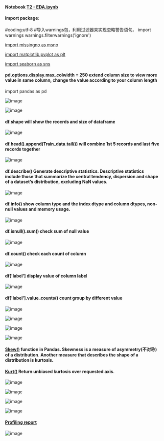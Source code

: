 #### Notebook [T2 - EDA.ipynb](https://github.com/frankyangdev/aliyun-tianchi-datamining-heartbeatclassification/blob/main/T2%20-%20EDA.ipynb)

#### import package:

#coding:utf-8
#导入warnings包，利用过滤器来实现忽略警告语句。
import warnings
warnings.filterwarnings('ignore')

[import missingno as msno](https://libraries.io/pypi/missingno)

[import matplotlib.pyplot as plt](https://matplotlib.org/2.0.2/api/pyplot_api.html)

[import seaborn as sns](https://seaborn.pydata.org/introduction.html)



#### pd.options.display.max_colwidth = 250 extend column size to view more value in same column, change the value according to your column length
import pandas as pd

![image](https://user-images.githubusercontent.com/39177230/111588106-13e2b680-87fe-11eb-88d0-fbc4d1da9567.png)

![image](https://user-images.githubusercontent.com/39177230/111588192-2b21a400-87fe-11eb-9538-d25ceba70251.png)

#### df.shape will show the reocrds and size of dataframe
![image](https://user-images.githubusercontent.com/39177230/111588729-e77b6a00-87fe-11eb-8f8b-ca6c447e1766.png)

#### df.head().append(Train_data.tail()) will combine 1st 5 records and last five records together

![image](https://user-images.githubusercontent.com/39177230/111588923-27425180-87ff-11eb-8d93-7e22d4901614.png)

#### df.describe() Generate descriptive statistics. Descriptive statistics include those that summarize the central tendency, dispersion and shape of a dataset’s distribution, excluding NaN values.
![image](https://user-images.githubusercontent.com/39177230/111589012-45a84d00-87ff-11eb-9f67-f3ad909f2e33.png)

#### df.info() show column type and the index dtype and column dtypes, non-null values and memory usage.
![image](https://user-images.githubusercontent.com/39177230/111589429-ccf5c080-87ff-11eb-93e2-4e8c58e21675.png)

#### df.isnull().sum() check sum of null value
![image](https://user-images.githubusercontent.com/39177230/111589528-eb5bbc00-87ff-11eb-8168-c29083e07eb6.png)

#### df.count() check each count of column
![image](https://user-images.githubusercontent.com/39177230/111589842-59a07e80-8800-11eb-90b0-577790eb49b9.png)


#### df['label'] display value of column label
![image](https://user-images.githubusercontent.com/39177230/111590166-bdc34280-8800-11eb-9ec7-1a21ce53001d.png)

#### df['label'].value_counts()  count group by different value
![image](https://user-images.githubusercontent.com/39177230/111590344-f3682b80-8800-11eb-93a5-51f4462f81f6.png)

![image](https://user-images.githubusercontent.com/39177230/111590530-2ca09b80-8801-11eb-91c9-0d6c754c7642.png)

![image](https://user-images.githubusercontent.com/39177230/111590621-4cd05a80-8801-11eb-8ebe-f3c9d46307a8.png)

![image](https://user-images.githubusercontent.com/39177230/111590648-55c12c00-8801-11eb-914a-13fa3e1cf34c.png)

#### [Skew()](https://pythontic.com/pandas/dataframe-computations/skew) function in Pandas. Skewness is a measure of asymmetry(不对称) of a distribution. Another measure that describes the shape of a distribution is kurtosis.

#### [Kurt()](https://pandas.pydata.org/pandas-docs/stable/reference/api/pandas.DataFrame.kurt.html) Return unbiased kurtosis over requested axis.


![image](https://user-images.githubusercontent.com/39177230/111590700-6bceec80-8801-11eb-8b0c-539b0b2aaa34.png)

![image](https://user-images.githubusercontent.com/39177230/111590792-899c5180-8801-11eb-89a2-ea9dbdc1de9b.png)

![image](https://user-images.githubusercontent.com/39177230/111590832-9456e680-8801-11eb-8fc7-6fa6443e4b94.png)

![image](https://user-images.githubusercontent.com/39177230/111590938-b6e8ff80-8801-11eb-8406-8b741c53813b.png)

#### [Profiling report](https://github.com/frankyangdev/aliyun-tianchi-datamining-heartbeatclassification/blob/main/T2%20-%20Train%20data%20profiling%20example.html)

![image](https://user-images.githubusercontent.com/39177230/111591050-e1d35380-8801-11eb-89c4-56fe49309c0b.png)



















